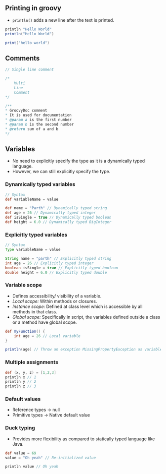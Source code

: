 ## Printing in groovy

- `println()` adds a new line after the text is printed.

```groovy
println "Hello World"
println("Hello World")

print("hello world")
```

## Comments

```groovy
// Single line comment

/*
    Multi
    Line
    Comment
*/

/**
* GroovyDoc comment
* It is used for documentation
* @param a is the first number
* @param b is the second number
* @return sum of a and b
*/
```

## Variables

- No need to explicitly specify the type as it is a dynamically typed language.
- However, we can still explicitly specify the type.

### Dynamically typed variables

```groovy
// Syntax
def variableName = value

def name = "Parth" // Dynamically typed string
def age = 26 // Dynamically typed integer
def isSingle = true // Dynamically typed boolean
def height = 6.0 // Dynamically typed BigInteger
```

### Explicitly typed variables

```groovy
// Syntax
Type variableName = value

String name = "parth" // Explicitly typed string
int age = 26 // Explicitly typed integer
boolean isSingle = true // Explicitly typed boolean
double height = 6.0 // Explicitly typed double
```

### Variable scope

- Defines accessibility/ visibility of a variable.
- _Local scope:_ Within methods or closures.
- _Instance scope:_ Defined at class level which is accessible by all methods in that class.
- _Global scope:_ Specifically in script, the variables defined outside a class or a method have global scope.

```groovy
def myFunction() {
    int age = 26 // Local variable
}

println(age) // Throw an exception MissingPropertyException as variable age is out of the scope
```

### Multiple assignments

```groovy
def (x, y, z) = [1,2,3]
println x // 1
println y // 2
println z // 3
```

### Default values

- Reference types -> null
- Primitive types -> Native default value

### Duck typing

- Provides more flexibility as compared to statically typed language like Java.

```groovy
def value = 69
value = "Oh yeah" // Re-initialized value

println value // Oh yeah
```
